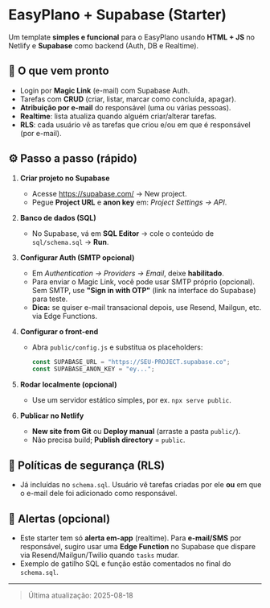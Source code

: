 
# EasyPlano + Supabase (Starter)

Um template **simples e funcional** para o EasyPlano usando **HTML + JS** no Netlify e **Supabase** como backend (Auth, DB e Realtime).

## 🧰 O que vem pronto
- Login por **Magic Link** (e-mail) com Supabase Auth.
- Tarefas com **CRUD** (criar, listar, marcar como concluída, apagar).
- **Atribuição por e-mail** do responsável (uma ou várias pessoas).
- **Realtime**: lista atualiza quando alguém criar/alterar tarefas.
- **RLS**: cada usuário vê as tarefas que criou e/ou em que é responsável (por e-mail).

## ⚙️ Passo a passo (rápido)

1. **Criar projeto no Supabase**
   - Acesse https://supabase.com/ → New project.
   - Pegue **Project URL** e **anon key** em: *Project Settings → API*.

2. **Banco de dados (SQL)**
   - No Supabase, vá em **SQL Editor** → cole o conteúdo de `sql/schema.sql` → **Run**.

3. **Configurar Auth (SMTP opcional)**
   - Em *Authentication → Providers → Email*, deixe **habilitado**.
   - Para enviar o Magic Link, você pode usar SMTP próprio (opcional). Sem SMTP, use **"Sign in with OTP"** (link na interface do Supabase) para teste.
   - **Dica:** se quiser e-mail transacional depois, use Resend, Mailgun, etc. via Edge Functions.

4. **Configurar o front-end**
   - Abra `public/config.js` e substitua os placeholders:
     ```js
     const SUPABASE_URL = "https://SEU-PROJECT.supabase.co";
     const SUPABASE_ANON_KEY = "ey...";
     ```

5. **Rodar localmente (opcional)**
   - Use um servidor estático simples, por ex. `npx serve public`.

6. **Publicar no Netlify**
   - **New site from Git** ou **Deploy manual** (arraste a pasta `public/`).
   - Não precisa build; **Publish directory** = `public`.

## 🔐 Políticas de segurança (RLS)
- Já incluídas no `schema.sql`. Usuário vê tarefas criadas por ele **ou** em que o e-mail dele foi adicionado como responsável.

## 🔔 Alertas (opcional)
- Este starter tem só **alerta em-app** (realtime). Para **e-mail/SMS** por responsável, sugiro usar uma **Edge Function** no Supabase que dispare via Resend/Mailgun/Twilio quando `tasks` mudar.
- Exemplo de gatilho SQL e função estão comentados no final do `schema.sql`.

---

> Última atualização: 2025-08-18
